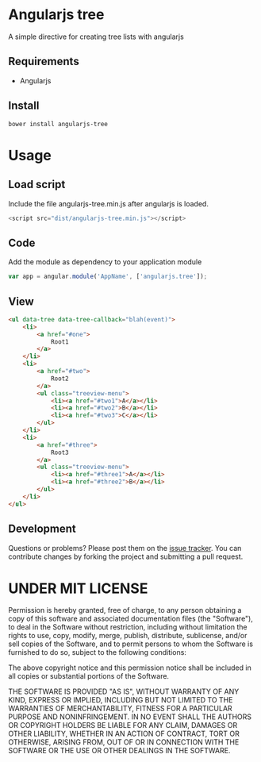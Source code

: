 Angularjs tree
====

A simple directive for creating tree lists with angularjs

Requirements
--
* Angularjs

Install
--
```
bower install angularjs-tree
```

Usage
==


Load script
--
Include the file angularjs-tree.min.js after angularjs is loaded.
```javascript
<script src="dist/angularjs-tree.min.js"></script>
```

Code
--
Add the module as dependency to your application module

```javascript
var app = angular.module('AppName', ['angularjs.tree']);
```

View
--
```html
<ul data-tree data-tree-callback="blah(event)">
    <li>
    	<a href="#one">
    		Root1
    	</a>
    </li>
    <li>
    	<a href="#two">
    		Root2
    	</a>
    	<ul class="treeview-menu">
    		<li><a href="#two1">A</a></li>
    		<li><a href="#two2">B</a></li>
    		<li><a href="#two3">C</a></li>
    	</ul>
    </li>
    <li>
		<a href="#three">
			Root3
		</a>
		<ul class="treeview-menu">
			<li><a href="#three1">A</a></li>
			<li><a href="#three2">B</a></li>
		</ul>
	</li>
</ul>
```

## Development

Questions or problems? Please post them on the [issue tracker](https://github.com/amalfra/angularjs-tree/issues). You can contribute changes by forking the project and submitting a pull request.


UNDER MIT LICENSE
=================

Permission is hereby granted, free of charge, to any person obtaining a copy of this software and associated documentation files (the "Software"), to deal in the Software without restriction, including without limitation the rights to use, copy, modify, merge, publish, distribute, sublicense, and/or sell copies of the Software, and to permit persons to whom the Software is furnished to do so, subject to the following conditions:

The above copyright notice and this permission notice shall be included in all copies or substantial portions of the Software.

THE SOFTWARE IS PROVIDED "AS IS", WITHOUT WARRANTY OF ANY KIND, EXPRESS OR IMPLIED, INCLUDING BUT NOT LIMITED TO THE WARRANTIES OF MERCHANTABILITY, FITNESS FOR A PARTICULAR PURPOSE AND NONINFRINGEMENT. IN NO EVENT SHALL THE AUTHORS OR COPYRIGHT HOLDERS BE LIABLE FOR ANY CLAIM, DAMAGES OR OTHER LIABILITY, WHETHER IN AN ACTION OF CONTRACT, TORT OR OTHERWISE, ARISING FROM, OUT OF OR IN CONNECTION WITH THE SOFTWARE OR THE USE OR OTHER DEALINGS IN THE SOFTWARE.
